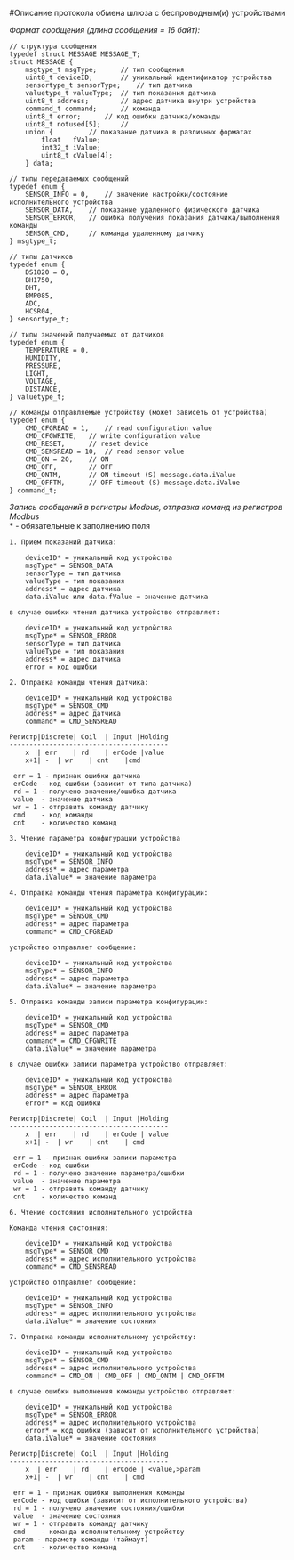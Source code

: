 #Описание протокола обмена шлюза с беспроводным(и) устройствами

*Формат сообщения (длина сообщения = 16 байт):*

    // структура сообщения
    typedef struct MESSAGE MESSAGE_T;  
    struct MESSAGE {  
    	msgtype_t msgType;		// тип сообщения  
    	uint8_t deviceID;		// уникальный идентификатор устройства  
    	sensortype_t sensorType;	// тип датчика  
    	valuetype_t valueType;	// тип показания датчика  
    	uint8_t address;		// адрес датчика внутри устройства  
    	command_t command;		// команда
    	uint8_t error;		// код ошибки датчика/команды  
    	uint8_t notused[5];		//
    	union {			// показание датчика в различных форматах  
    		float	fValue;  
    		int32_t	iValue;  
    		uint8_t cValue[4];  
    	} data;  

    // типы передаваемых сообщений  
    typedef enum {  
    	SENSOR_INFO = 0,	// значение настройки/состояние исполнительного устройства  
    	SENSOR_DATA,	// показание удаленного физического датчика  
    	SENSOR_ERROR,	// ошибка получения показания датчика/выполнения команды  
    	SENSOR_CMD,		// команда удаленному датчику  
    } msgtype_t;  

    // типы датчиков
    typedef enum {
    	DS1820 = 0,
    	BH1750,
    	DHT,
    	BMP085,
    	ADC,
    	HCSR04,
    } sensortype_t;

    // типы значений получаемых от датчиков
    typedef enum {
    	TEMPERATURE = 0,
    	HUMIDITY,
    	PRESSURE,
    	LIGHT,
    	VOLTAGE,
    	DISTANCE,
    } valuetype_t;

    // команды отправляемые устройству (может зависеть от устройства)
	typedef enum {
		CMD_CFGREAD = 1,	// read configuration value
		CMD_CFGWRITE,	// write configuration value
		CMD_RESET,		// reset device
		CMD_SENSREAD = 10,	// read sensor value
		CMD_ON = 20,	// ON
		CMD_OFF,		// OFF
		CMD_ONTM,		// ON timeout (S) message.data.iValue
		CMD_OFFTM,		// OFF timeout (S) message.data.iValue
	} command_t;


*Запись сообщений в регистры Modbus, отправка команд из регистров Modbus*  
 	* - обязательные к заполнению поля
 
	1. Прием показаний датчика:    

    	deviceID* = уникальный код устройства
    	msgType* = SENSOR_DATA
    	sensorType = тип датчика  
    	valueType = тип показания
    	address* = адрес датчика
    	data.iValue или data.fValue = значение датчика

	в случае ошибки чтения датчика устройство отправляет:
    
    	deviceID* = уникальный код устройства
    	msgType* = SENSOR_ERROR
    	sensorType = тип датчика  
    	valueType = тип показания
    	address* = адрес датчика
    	error = код ошибки
    
	2. Отправка команды чтения датчика:

    	deviceID* = уникальный код устройства
    	msgType* = SENSOR_CMD
    	address* = адрес датчика
		command* = CMD_SENSREAD    

    Регистр|Discrete| Coil	| Input	|Holding  
    ----------------------------------------     
    	x  | err	| rd	| erCode |value  
    	x+1| -	| wr	| cnt	 |cmd  
     
     err = 1 - признак ошибки датчика
     erCode - код ошибки (зависит от типа датчика)
     rd = 1 - получено значение/ошибка датчика
     value 	- значение датчика
     wr = 1 - отправить команду датчику
     cmd 	- код команды 
     cnt	- количество команд
    
    3. Чтение параметра конфигурации устройства
  
    	deviceID* = уникальный код устройства
    	msgType* = SENSOR_INFO
    	address* = адрес параметра
    	data.iValue* = значение параметра

    4. Отправка команды чтения параметра конфигурации:

    	deviceID* = уникальный код устройства
    	msgType* = SENSOR_CMD
    	address* = адрес параметра
		command* = CMD_CFGREAD    

    устройство отправляет сообщение:  

    	deviceID* = уникальный код устройства
    	msgType* = SENSOR_INFO
    	address* = адрес параметра
    	data.iValue* = значение параметра

    5. Отправка команды записи параметра конфигурации:

    	deviceID* = уникальный код устройства
    	msgType* = SENSOR_CMD
    	address* = адрес параметра
		command* = CMD_CFGWRITE    
    	data.iValue* = значение параметра

	в случае ошибки записи параметра устройство отправляет:
    
    	deviceID* = уникальный код устройства
    	msgType* = SENSOR_ERROR
    	address* = адрес параметра
    	error* = код ошибки
    
    Регистр|Discrete| Coil	| Input	|Holding  
    ----------------------------------------     
    	x  | err	| rd	| erCode | value  
    	x+1| -	| wr	| cnt	 | cmd  
     
     err = 1 - признак ошибки записи параметра
     erCode - код ошибки
     rd = 1 - получено значение параметра/ошибки
     value 	- значение параметра
     wr = 1 - отправить команду датчику
     cnt	- количество команд

    6. Чтение состояния исполнительного устройства
  
    Команда чтения состояния:  
  		
    	deviceID* = уникальный код устройства
    	msgType* = SENSOR_CMD
    	address* = адрес исполнительного устройства
		command* = CMD_SENSREAD     

    устройство отправляет сообщение:  

    	deviceID* = уникальный код устройства
    	msgType* = SENSOR_INFO
    	address* = адрес исполнительного устройства
    	data.iValue* = значение состояния

    7. Отправка команды исполнительному устройству:

    	deviceID* = уникальный код устройства
    	msgType* = SENSOR_CMD
    	address* = адрес исполнительного устройства
		command* = CMD_ON | CMD_OFF | CMD_ONTM | CMD_OFFTM     

	в случае ошибки выполнения команды устройство отправляет:
    
    	deviceID* = уникальный код устройства
    	msgType* = SENSOR_ERROR
    	address* = адрес исполнительного устройства
    	error* = код ошибки (зависит от исполнительного устройства)
    	data.iValue* = значение состояния
    
    Регистр|Discrete| Coil	| Input	|Holding  
    ----------------------------------------     
    	x  | err	| rd	| erCode | <value,>param  
    	x+1| -	| wr	| cnt	 | cmd  
     
     err = 1 - признак ошибки выполнения команды
     erCode - код ошибки (зависит от исполнительного устройства)
     rd = 1 - получено значение состояния/ошибки
     value 	- значение состояния
     wr = 1 - отправить команду датчику
     cmd 	- команда исполнительному устройству
     param - параметр команды (таймаут)
     cnt	- количество команд
    
    